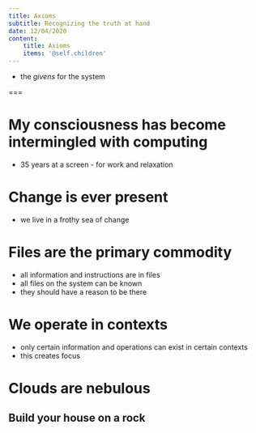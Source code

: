 ```yaml
---
title: Axioms
subtitle: Recognizing the truth at hand
date: 12/04/2020
content:
    title: Axioms
    items: '@self.children'
---
```


- the _givens_ for the system

===

# My consciousness has become intermingled with computing
- 35 years at a screen - for work and relaxation

# Change is ever present
- we live in a frothy sea of change

# Files are the primary commodity
- all information and instructions are in files
- all files on the system can be known
- they should have a reason to be there

# We operate in contexts
- only certain information and operations can exist in certain contexts
- this creates focus

# Clouds are nebulous 
## Build your house on a rock
